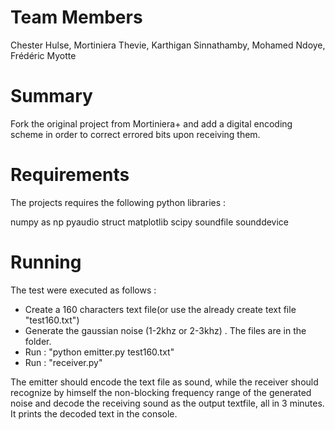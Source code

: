 # Team Members
Chester Hulse, Mortiniera Thevie, Karthigan Sinnathamby, Mohamed Ndoye, Frédéric Myotte

# Summary
Fork the original project from Mortiniera+ and add a digital encoding scheme in order to correct errored bits upon receiving them.

# Requirements 

The projects requires the following python libraries : 

numpy as np
pyaudio
struct
matplotlib
scipy
soundfile
sounddevice

# Running 

The test were executed as follows  :
- Create a 160 characters text file(or use the already create text file "test160.txt")
- Generate the gaussian noise (1-2khz or 2-3khz) . The files are in the folder.
- Run : "python emitter.py test160.txt"
- Run : "receiver.py"

The emitter should encode the text file as sound, while the receiver should recognize by himself the non-blocking frequency range of the generated noise and decode the receiving sound as the output textfile, all in 3 minutes. It prints the decoded text in the console.
